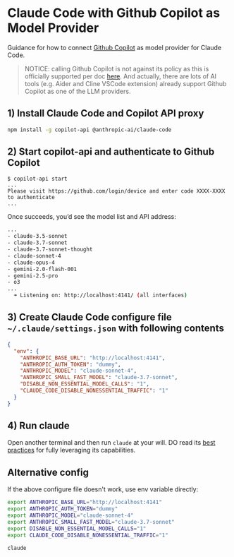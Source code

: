 # Claude Code with Github Copilot as Model Provider

Guidance for how to connect [Github Copilot](https://github.com/features/copilot) as model provider for Claude Code.

> NOTICE: calling Github Copilot is not against its policy as this is officially supported per doc [here](https://docs.github.com/en/copilot/how-tos/build-copilot-extensions/building-a-copilot-agent-for-your-copilot-extension/using-copilots-llm-for-your-agent). And actually, there are lots of AI tools (e.g. Aider and Cline VSCode extension) already support Github Copilot as one of the LLM providers.

## 1) Install Claude Code and Copilot API proxy

```sh
npm install -g copilot-api @anthropic-ai/claude-code
```

## 2) Start copilot-api and authenticate to Github Copilot

```
$ copilot-api start
...
Please visit https://github.com/login/device and enter code XXXX-XXXX to authenticate
...
```

Once succeeds, you’d see the model list and API address:

```sh
...
- claude-3.5-sonnet
- claude-3.7-sonnet
- claude-3.7-sonnet-thought
- claude-sonnet-4
- claude-opus-4
- gemini-2.0-flash-001
- gemini-2.5-pro
- o3
...
  ➜ Listening on: http://localhost:4141/ (all interfaces)
```

## 3) Create Claude Code configure file `~/.claude/settings.json` with following contents

```json
{
  "env": {
    "ANTHROPIC_BASE_URL": "http://localhost:4141",
    "ANTHROPIC_AUTH_TOKEN": "dummy",
    "ANTHROPIC_MODEL": "claude-sonnet-4",
    "ANTHROPIC_SMALL_FAST_MODEL": "claude-3.7-sonnet",
    "DISABLE_NON_ESSENTIAL_MODEL_CALLS": "1",
    "CLAUDE_CODE_DISABLE_NONESSENTIAL_TRAFFIC": "1"
  }
}
```

## 4) Run claude

Open another terminal and then run `claude` at your will. DO read its [best practices](https://www.anthropic.com/engineering/claude-code-best-practices) for fully leveraging its capabilities.

## Alternative config

If the above configure file doesn't work, use env variable directly:

```sh
export ANTHROPIC_BASE_URL="http://localhost:4141"
export ANTHROPIC_AUTH_TOKEN="dummy"
export ANTHROPIC_MODEL="claude-sonnet-4"
export ANTHROPIC_SMALL_FAST_MODEL="claude-3.7-sonnet"
export DISABLE_NON_ESSENTIAL_MODEL_CALLS="1"
export CLAUDE_CODE_DISABLE_NONESSENTIAL_TRAFFIC="1"

claude
```
